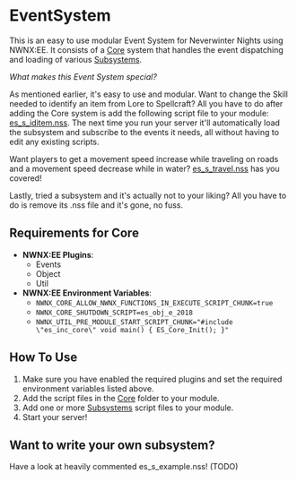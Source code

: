 # EventSystem
This is an easy to use modular Event System for Neverwinter Nights using NWNX:EE. It consists of a [Core](https://github.com/Daztek/EventSystem/tree/master/Core) system that handles the event dispatching and loading of various [Subsystems](https://github.com/Daztek/EventSystem/tree/master/Subsystems).

*What makes this Event System special?*

As mentioned earlier, it's easy to use and modular. Want to change the Skill needed to identify an item from Lore to Spellcraft? All you have to do after adding the Core system is add the following script file to your module: [es_s_iditem.nss](https://github.com/Daztek/EventSystem/blob/master/Subsystems/es_s_iditem.nss). The next time you run your server it'll automatically load the subsystem and subscribe to the events it needs, all without having to edit any existing scripts.

Want players to get a movement speed increase while traveling on roads and a movement speed decrease while in water? [es_s_travel.nss](https://github.com/Daztek/EventSystem/blob/master/Subsystems/es_s_travel.nss) has you covered!

Lastly, tried a subsystem and it's actually not to your liking? All you have to do is remove its .nss file and it's gone, no fuss.

## Requirements for Core
- **NWNX:EE Plugins**: 
  - Events
  - Object
  - Util
- **NWNX:EE Environment Variables**:
  - `NWNX_CORE_ALLOW_NWNX_FUNCTIONS_IN_EXECUTE_SCRIPT_CHUNK=true`
  - `NWNX_CORE_SHUTDOWN_SCRIPT=es_obj_e_2018`
  - `NWNX_UTIL_PRE_MODULE_START_SCRIPT_CHUNK="#include \"es_inc_core\" void main() { ES_Core_Init(); }"`

## How To Use
1) Make sure you have enabled the required plugins and set the required environment variables listed above.
2) Add the script files in the [Core](https://github.com/Daztek/EventSystem/tree/master/Core) folder to your module.
3) Add one or more [Subsystems](https://github.com/Daztek/EventSystem/tree/master/Subsystems) script files to your module.
4) Start your server!

## Want to write your own subsystem?
Have a look at heavily commented es_s_example.nss! (TODO)
